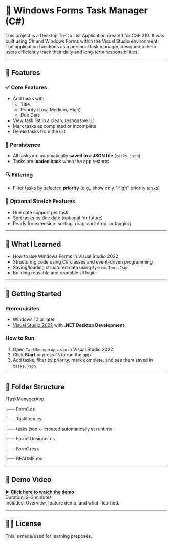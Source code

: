 ﻿# 📝 Windows Forms Task Manager (C#)

This project is a Desktop To-Do List Application created for CSE 310. It was built using C# and Windows Forms within the Visual Studio environment. The application functions as a personal task manager, designed to help users efficiently track their daily and long-term responsibilities.

---

## 📌 Features

### ✅ Core Features
- Add tasks with:
  - Title
  - Priority (Low, Medium, High)
  - Due Date
- View task list in a clean, responsive UI
- Mark tasks as completed or incomplete
- Delete tasks from the list

### 💾 Persistence
- All tasks are automatically **saved to a JSON file** (`tasks.json`)
- Tasks are **loaded back** when the app restarts

### 🔍 Filtering
- Filter tasks by selected **priority** (e.g., show only "High" priority tasks)

### 📅 Optional Stretch Features
- Due date support per task
- Sort tasks by due date (optional for future)
- Ready for extension: sorting, drag-and-drop, or tagging

---

## 🧠 What I Learned
- How to use Windows Forms in Visual Studio 2022
- Structuring code using C# classes and event-driven programming
- Saving/loading structured data using `System.Text.Json`
- Building reusable and readable UI logic

---

## 🚀 Getting Started

### Prerequisites
- Windows 10 or later
- [Visual Studio 2022](https://visualstudio.microsoft.com/) with **.NET Desktop Development**

### How to Run
1. Open `TaskManagerApp.sln` in Visual Studio 2022
2. Click **Start** or press `F5` to run the app
3. Add tasks, filter by priority, mark complete, and see them saved in `tasks.json`

---

## 📂 Folder Structure
/TaskManagerApp

├── Form1.cs

├── TaskItem.cs

├── tasks.json ← created automatically at runtime

├── Form1.Designer.cs

├── Form1.resx

├── README.md



---

## 🎥 Demo Video
▶️ **[Click here to watch the demo](https://youtu.be/EFYzxFpNCPE)**  
Duration: 2–3 minutes  
Includes: Overview, feature demo, and what I learned.

---

## 🧑‍💻 License
This is made/used for learning preposes.
